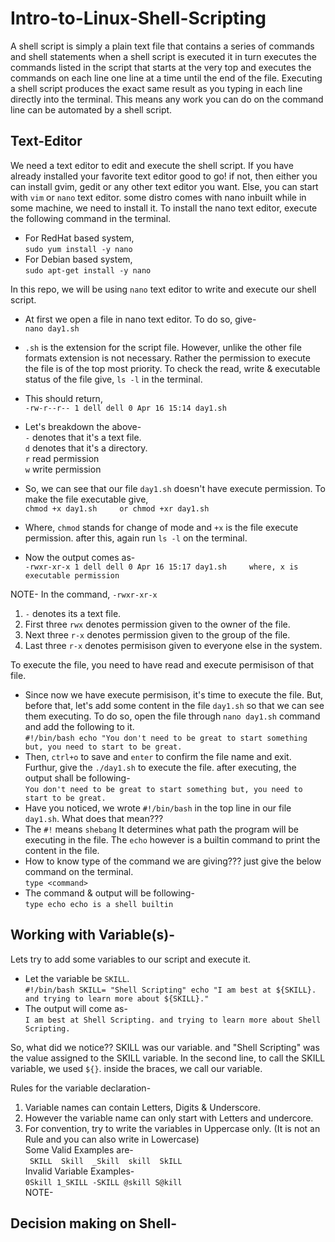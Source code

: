 # Intro-to-Linux-Shell-Scripting  
A shell script is simply a plain text file that contains a series of commands and shell statements when a shell script is executed it in turn executes the commands listed in the script that starts at the very top and executes the commands on each line one line at a time until the end of the file. Executing a shell script produces the exact same result as you typing in each line directly into the terminal. This means any work you can do on the command line can be automated by a shell script.    
## Text-Editor   
We need a text editor to edit and execute the shell script. If you have already installed your favorite text editor good to go! if not, then either you can install gvim, gedit or any other text editor you want. Else, you can start with `vim` or `nano` text editor. some distro comes with nano inbuilt while in some machine, we need to install it.
To install the nano text editor, execute the following command in the terminal.    

- For RedHat based system,    
`sudo yum install -y nano`     
- For Debian based system,     
`sudo apt-get install -y nano`       

In this repo, we will be using `nano` text editor to write and execute our shell script.   
- At first we open a file in nano text editor. To do so, give-   
`nano day1.sh`   
- `.sh` is the extension for the script file. However, unlike the other file formats extension is not necessary. Rather the permission to execute the file is of the top most priority. To check the read, write & executable status of the file give, `ls -l` in the terminal.   
- This should return,   
`-rw-r--r-- 1 dell dell 0 Apr 16 15:14 day1.sh`    
- Let's breakdown the above-     
`-` denotes that it's a text file.       
`d`  denotes that it's a directory.    
`r` read permission    
`w` write permission      
   
- So, we can see that our file `day1.sh` doesn't have execute permission. To make the file executable give,     
`chmod +x day1.sh    
or
chmod +xr day1.sh`      
- Where, `chmod` stands for change of mode and `+x` is the file execute permission. after this, again run `ls -l` on the terminal.   
- Now the output comes as-   
`-rwxr-xr-x 1 dell dell 0 Apr 16 15:17 day1.sh    
where, x is executable permission`     

NOTE- In the command, `-rwxr-xr-x`   
1. `-` denotes its a text file.       
2. First three `rwx` denotes permission given to the owner of the file.      
3. Next three `r-x` denotes permission given to the group of the file.        
4. Last three `r-x` denotes permisison given to everyone else in the system.
      
To execute the file, you need to have read and execute permisison of that file.         
- Since now we have execute permisison, it's time to execute the file. But, before that, let's add some content in the file `day1.sh` so that we can see them executing. To do so, open the file through `nano day1.sh` command and add the following to it.          
`#!/bin/bash
echo "You don't need to be great to start something but, you need to start to be great.`             
- Then, `ctrl+o` to save and `enter` to confirm the file name and exit. Furthur, give the `./day1.sh` to execute the file. after executing, the output shall be following-          
`You don't need to be great to start something but, you need to start to be great.`                  
- Have you noticed, we wrote `#!/bin/bash` in the top line in our file `day1.sh`. What does that mean???             
- The `#!` means `shebang` It determines what path the program will be executing in the file. The `echo` however is a builtin command to print the content in the file.                                
- How to know type of the command we are giving??? just give the below command on the terminal.               
`type <command>`                           
- The command & output will be following-            
`type echo
echo is a shell builtin
`       

## Working with Variable(s)-                                   
Lets try to add some variables to our script and execute it.                       
- Let the variable be `SKILL`.                             
`#!/bin/bash
SKILL= "Shell Scripting"
echo "I am best at ${SKILL}. and trying to learn more about ${SKILL}."`                        
- The output will come as-                              
`I am best at Shell Scripting. and trying to learn more about Shell Scripting.`                

So, what did we notice?? SKILL was our variable. and "Shell Scripting" was the value assigned to the SKILL variable. In the second line, to call the SKILL variable, we used `${}`. inside the braces, we call our variable.                  

Rules for the variable declaration-                            
1. Variable names can contain Letters, Digits & Underscore.                      
2. However the variable name can only start with Letters and undercore.                          
3. For convention, try to write the variables in Uppercase only. (It is not an Rule and you can also write in Lowercase)                             
Some Valid Examples are-                      
` SKILL  Skill  _Skill  skill  SkILL`                  
Invalid Variable Examples-                      
`0Skill 1_SKILL -SKILL @skill S@kill`                   
NOTE-

## Decision making on Shell-   














